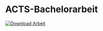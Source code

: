 # ACTS-Bachelorarbeit

[![Download Arbeit](https://img.shields.io/badge/Download--PDF-Arbeit-green)](https://github.com/gsindlinger/ACTS-Bachelorarbeit/raw/main/Latex/Arbeit/file.pdf)
